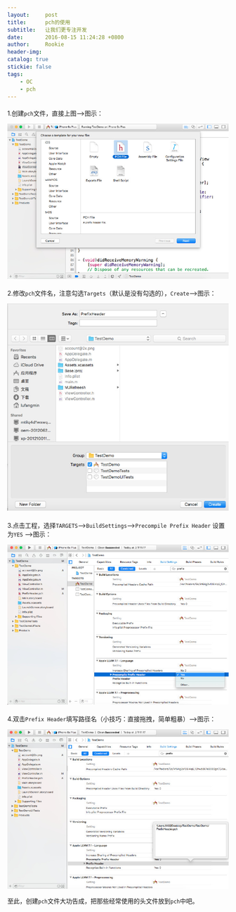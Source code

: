 ```yaml
---
layout:     post
title:      pch的使用
subtitle:   让我们更专注开发
date:       2016-08-15 11:24:28 +0800
author:     Rookie
header-img: 
catalog: true
stickie: false
tags:
    - OC
    - pch
---
```


#### #

1.创建`pch`文件，直接上图-->图示：

![项目1](/img/20160815/1.jpeg)

#### #

2.修改`pch`文件名，注意勾选`Targets`（默认是没有勾选的），`Create`-->图示：

![项目2](/img/20160815/2.jpeg)

#### #

3.点击工程，选择`TARGETS`-->`BuildSettings`-->`Precompile Prefix Header` 设置为`YES` -->图示：

![项目3](/img/20160815/3.jpeg)

#### #

4.双击`Prefix Header`填写路径名（小技巧：直接拖拽，简单粗暴）-->图示：

![项目4](/img/20160815/4.jpeg)

至此，创建`pch`文件大功告成，把那些经常使用的头文件放到`pch`中吧。